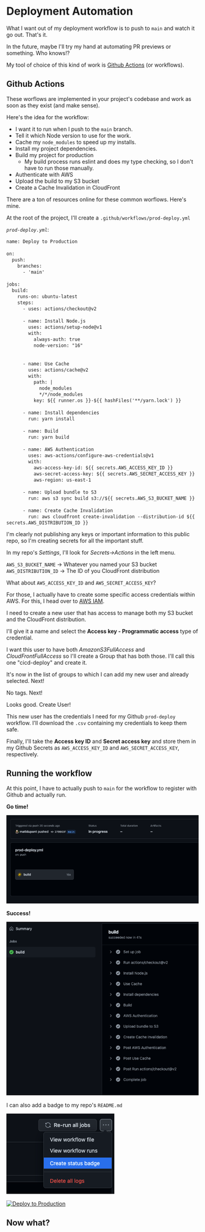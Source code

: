 # Deployment Automation

What I want out of my deployment workflow is to push to `main` and watch it go out. That's it.

In the future, maybe I'll try my hand at automating PR previews or something. Who knows!?

My tool of choice of this kind of work is [Github Actions](https://github.com/features/actions) (or workflows).

## Github Actions

These worflows are implemented in your project's codebase and work as soon as they exist (and make sense).

Here's the idea for the workflow:

- I want it to run when I push to the `main` branch.
- Tell it which Node version to use for the work.
- Cache my `node_modules` to speed up my installs.
- Install my project dependencies.
- Build my project for production
  - My build process runs eslint and does my type checking, so I don't have to run those manually.
- Authenticate with AWS
- Upload the build to my S3 bucket
- Create a Cache Invalidation in CloudFront

There are a ton of resources online for these common worflows. Here's mine.

At the root of the project, I'll create a `.github/workflows/prod-deploy.yml`

_`prod-deploy.yml`_:

```
name: Deploy to Production

on:
  push:
    branches:
      - 'main'

jobs:
  build:
    runs-on: ubuntu-latest
    steps:
      - uses: actions/checkout@v2

      - name: Install Node.js
        uses: actions/setup-node@v1
        with:
          always-auth: true
          node-version: "16"


      - name: Use Cache
        uses: actions/cache@v2
        with:
          path: |
            node_modules
            */*/node_modules
          key: ${{ runner.os }}-${{ hashFiles('**/yarn.lock') }}

      - name: Install dependencies
        run: yarn install

      - name: Build
        run: yarn build

      - name: AWS Authentication
        uses: aws-actions/configure-aws-credentials@v1
        with:
          aws-access-key-id: ${{ secrets.AWS_ACCESS_KEY_ID }}
          aws-secret-access-key: ${{ secrets.AWS_SECRET_ACCESS_KEY }}
          aws-region: us-east-1

      - name: Upload bundle to S3
        run: aws s3 sync build s3://${{ secrets.AWS_S3_BUCKET_NAME }}

      - name: Create Cache Invalidation
        run: aws cloudfront create-invalidation --distribution-id ${{ secrets.AWS_DISTRIBUTION_ID }}

```

I'm clearly not publishing any keys or important information to this public repo, so I'm creating secrets for all the important stuff.

In my repo's _Settings_, I'll look for _Secrets->Actions_ in the left menu.

`AWS_S3_BUCKET_NAME` -> Whatever you named your S3 bucket
`AWS_DISTRIBUTION_ID` -> The ID of you CloudFront distribution

What about `AWS_ACCESS_KEY_ID` and `AWS_SECRET_ACCESS_KEY`?

For those, I actually have to create some specific access credentials within AWS. For this, I head over to [AWS IAM](https://console.aws.amazon.com/iam/).

I need to create a new user that has access to manage both my S3 bucket and the CloudFront distribution.

I'll give it a name and select the **Access key - Programmatic access** type of credential.

I want this user to have both _AmazonS3FullAccess_ and _CloudFrontFullAccess_ so I'll create a Group that has both those. I'll call this one "cicd-deploy" and create it.

It's now in the list of groups to which I can add my new user and already selected. Next!

No tags. Next!

Looks good. Create User!

This new user has the credentials I need for my Github `prod-deploy` workflow. I'll download the `.csv` containing my credentials to keep them safe.

Finally, I'll take the **Access key ID** and **Secret access key** and store them in my Github Secrets as `AWS_ACCESS_KEY_ID` and `AWS_SECRET_ACCESS_KEY`, respectively.

## Running the workflow

At this point, I have to actually push to `main` for the workflow to register with Github and actually run.

**Go time!**

![Github Action running](action-running.png)

**Success!**

![Github Action success](action-success.png)

I can also add a badge to my repo's `README.md`

![Build Badge](build-badge.png)

[![Deploy to Production](https://github.com/matldupont/matdupont-dev/actions/workflows/prod-deploy.yml/badge.svg)](https://github.com/matldupont/matdupont-dev/actions/workflows/prod-deploy.yml)

## Now what?
